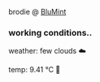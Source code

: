 brodie @ [BluMint](https://www.linkedin.com/company/blumint-io/)

<!--weather_start-->
### working conditions..

weather: few clouds ☁️

temp: 9.41 °C 🧥

<!--weather_end-->
